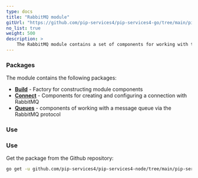 ```yaml
---
type: docs
title: "RabbitMQ module"
gitUrl: "https://github.com/pip-services4/pip-services4-go/tree/main/pip-services4-rabbitmq-go"
no_list: true
weight: 500
description: > 
    The RabbitMQ module contains a set of components for working with the message queue in RabbitMQ through the AMQP protocol.
---
```


### Packages

The module contains the following packages:
- [**Build**](build) - Factory for constructing module components
- [**Connect**](connect) - Components for creating and configuring a connection with RabbitMQ
- [**Queues**](queues) - components of working with a message queue via the RabbitMQ protocol


### Use

### Use

Get the package from the Github repository:
```bash
go get -u github.com/pip-services4/pip-services4-node/tree/main/pip-services4-rabbitmq-go@latest
```

